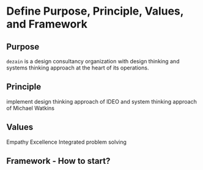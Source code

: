 # Define Purpose, Principle, Values, and Framework
## Purpose
`dezain` is a design consultancy organization with design thinking and systems thinking approach at the heart of its operations.
## Principle
implement design thinking approach of IDEO and system thinking approach of Michael Watkins
## Values
Empathy
Excellence
Integrated problem solving
## Framework - How to start?
